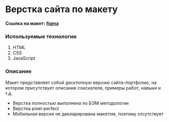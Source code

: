 # Верстка сайта по макету

**Ссылка на макет: [figma](https://www.figma.com/file/VdvQiIuaVDrsRWO4jRwVZq/Personal-portfolio-Website-landing-page-UX-UI-kit-(Community)?node-id=6%3A4)**

### Используемые технологии
1. HTML
2. CSS
3. JavaScript

### Описание

Макет представляет собой десктопную версию сайта-портфолио, на котором присутствует описание соискателя, примеры работ, навыки и т.д.

* Верстка полностью выполнена по БЭМ методологии
* Верстка pixel-perfect
* Мобильная версия не декларирована макетом, поэтому отсутствует
